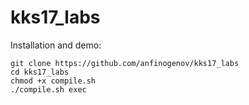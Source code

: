 # kks17_labs

Installation and demo:
```
git clone https://github.com/anfinogenov/kks17_labs
cd kks17_labs
chmod +x compile.sh
./compile.sh exec
```
